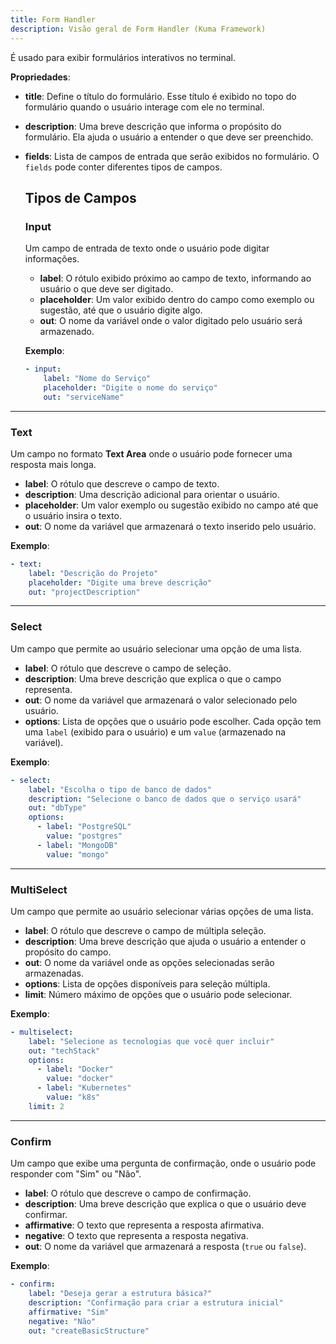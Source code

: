 ```yaml
---
title: Form Handler
description: Visão geral de Form Handler (Kuma Framework)
---
```



É usado para exibir formulários interativos no terminal.

**Propriedades**:

- **title**: Define o título do formulário. Esse título é exibido no topo do formulário quando o usuário interage com ele no terminal.


- **description**: Uma breve descrição que informa o propósito do formulário. Ela ajuda o usuário a entender o que deve ser preenchido.


- **fields**: Lista de campos de entrada que serão exibidos no formulário. O `fields` pode conter diferentes tipos de campos.

  ## Tipos de Campos

  ### Input
  Um campo de entrada de texto onde o usuário pode digitar informações.

  - **label**: O rótulo exibido próximo ao campo de texto, informando ao usuário o que deve ser digitado.
  - **placeholder**: Um valor exibido dentro do campo como exemplo ou sugestão, até que o usuário digite algo.
  - **out**: O nome da variável onde o valor digitado pelo usuário será armazenado.

  **Exemplo**:
  ```yaml
  - input:
      label: "Nome do Serviço"
      placeholder: "Digite o nome do serviço"
      out: "serviceName"
  ```

---


  ### Text
  Um campo no formato **Text Area** onde o usuário pode fornecer uma resposta mais longa.

  - **label**: O rótulo que descreve o campo de texto.
  - **description**: Uma descrição adicional para orientar o usuário.
  - **placeholder**: Um valor exemplo ou sugestão exibido no campo até que o usuário insira o texto.
  - **out**: O nome da variável que armazenará o texto inserido pelo usuário.

  **Exemplo**:
  ```yaml
  - text:
      label: "Descrição do Projeto"
      placeholder: "Digite uma breve descrição"
      out: "projectDescription"
  ```

---

  ### Select
  Um campo que permite ao usuário selecionar uma opção de uma lista.

  - **label**: O rótulo que descreve o campo de seleção.
  - **description**: Uma breve descrição que explica o que o campo representa.
  - **out**: O nome da variável que armazenará o valor selecionado pelo usuário.
  - **options**: Lista de opções que o usuário pode escolher. Cada opção tem uma `label` (exibido para o usuário) e um `value` (armazenado na variável).

  **Exemplo**:
  ```yaml
  - select:
      label: "Escolha o tipo de banco de dados"
      description: "Selecione o banco de dados que o serviço usará"
      out: "dbType"
      options:
        - label: "PostgreSQL"
          value: "postgres"
        - label: "MongoDB"
          value: "mongo"
  ```

---

  ### MultiSelect
  Um campo que permite ao usuário selecionar várias opções de uma lista.

  - **label**: O rótulo que descreve o campo de múltipla seleção.
  - **description**: Uma breve descrição que ajuda o usuário a entender o propósito do campo.
  - **out**: O nome da variável onde as opções selecionadas serão armazenadas.
  - **options**: Lista de opções disponíveis para seleção múltipla.
  - **limit**: Número máximo de opções que o usuário pode selecionar.

  **Exemplo**:
  ```yaml
  - multiselect:
      label: "Selecione as tecnologias que você quer incluir"
      out: "techStack"
      options:
        - label: "Docker"
          value: "docker"
        - label: "Kubernetes"
          value: "k8s"
      limit: 2
  ```
  
---

  ### Confirm
  Um campo que exibe uma pergunta de confirmação, onde o usuário pode responder com "Sim" ou "Não".

  - **label**: O rótulo que descreve o campo de confirmação.
  - **description**: Uma breve descrição que explica o que o usuário deve confirmar.
  - **affirmative**: O texto que representa a resposta afirmativa.
  - **negative**: O texto que representa a resposta negativa.
  - **out**: O nome da variável que armazenará a resposta (`true` ou `false`).

  **Exemplo**:
  ```yaml
  - confirm:
      label: "Deseja gerar a estrutura básica?"
      description: "Confirmação para criar a estrutura inicial"
      affirmative: "Sim"
      negative: "Não"
      out: "createBasicStructure"
  ```